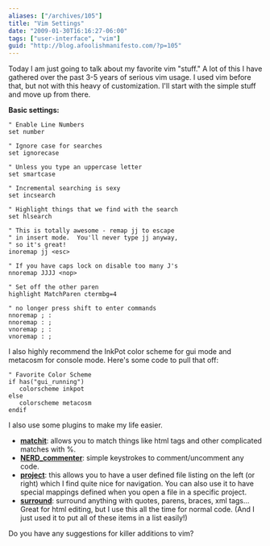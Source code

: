 ```yaml
---
aliases: ["/archives/105"]
title: "Vim Settings"
date: "2009-01-30T16:16:27-06:00"
tags: ["user-interface", "vim"]
guid: "http://blog.afoolishmanifesto.com/?p=105"
---
```

Today I am just going to talk about my favorite vim "stuff." A lot of this I have gathered over the past 3-5 years of serious vim usage. I used vim before that, but not with this heavy of customization. I'll start with the simple stuff and move up from there.

**Basic settings:**

```
" Enable Line Numbers
set number

" Ignore case for searches
set ignorecase

" Unless you type an uppercase letter
set smartcase

" Incremental searching is sexy
set incsearch

" Highlight things that we find with the search
set hlsearch

" This is totally awesome - remap jj to escape
" in insert mode.  You'll never type jj anyway,
" so it's great!
inoremap jj <esc>

" If you have caps lock on disable too many J's
nnoremap JJJJ <nop>

" Set off the other paren
highlight MatchParen ctermbg=4

" no longer press shift to enter commands
nnoremap ; :
nnoremap : ;
vnoremap ; :
vnoremap : ;

```

I also highly recommend the InkPot color scheme for gui mode and metacosm for console mode. Here's some code to pull that off:

    " Favorite Color Scheme
    if has("gui_running")
       colorscheme inkpot
    else
       colorscheme metacosm
    endif

I also use some plugins to make my life easier.

- **[matchit](http://www.vim.org/scripts/script.php?script_id=39)**: allows you to match things like html tags and other complicated matches with %.
- **[NERD\_commenter](http://www.vim.org/scripts/script.php?script_id=1218)**: simple keystrokes to comment/uncomment any code.
- **[project](http://www.vim.org/scripts/script.php?script_id=69)**: this allows you to have a user defined file listing on the left (or right) which I find quite nice for navigation. You can also use it to have special mappings defined when you open a file in a specific project.
- **[surround](http://www.vim.org/scripts/script.php?script_id=1697)**: surround anything with quotes, parens, braces, xml tags... Great for html editing, but I use this all the time for normal code. (And I just used it to put all of these items in a list easily!)

Do you have any suggestions for killer additions to vim?
